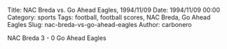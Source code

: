 Title: NAC Breda vs. Go Ahead Eagles, 1994/11/09
Date: 1994/11/09 00:00
Category: sports
Tags: football, football scores, NAC Breda, Go Ahead Eagles
Slug: nac-breda-vs-go-ahead-eagles
Author: carbonero


NAC Breda 3 - 0 Go Ahead Eagles
